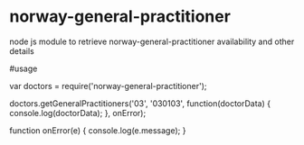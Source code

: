 # norway-general-practitioner
node js module to retrieve norway-general-practitioner availability and other details

#usage

var doctors = require('norway-general-practitioner');

doctors.getGeneralPractitioners('03', '030103', function(doctorData)
{
   console.log(doctorData);
}, onError);

function onError(e)
{
    console.log(e.message);
}